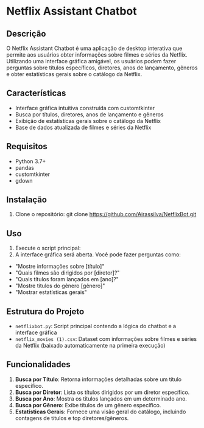 # Netflix Assistant Chatbot

## Descrição
O Netflix Assistant Chatbot é uma aplicação de desktop interativa que permite aos usuários obter informações sobre filmes e séries da Netflix. Utilizando uma interface gráfica amigável, os usuários podem fazer perguntas sobre títulos específicos, diretores, anos de lançamento, gêneros e obter estatísticas gerais sobre o catálogo da Netflix.

## Características
- Interface gráfica intuitiva construída com customtkinter
- Busca por títulos, diretores, anos de lançamento e gêneros
- Exibição de estatísticas gerais sobre o catálogo da Netflix
- Base de dados atualizada de filmes e séries da Netflix

## Requisitos
- Python 3.7+
- pandas
- customtkinter
- gdown

## Instalação
1. Clone o repositório:
git clone https://github.com/Airassilva/NetflixBot.git

## Uso
1. Execute o script principal:
2. A interface gráfica será aberta. Você pode fazer perguntas como:
- "Mostre informações sobre [título]"
- "Quais filmes são dirigidos por [diretor]?"
- "Quais títulos foram lançados em [ano]?"
- "Mostre títulos do gênero [gênero]"
- "Mostrar estatísticas gerais"

## Estrutura do Projeto
- `netflixbot.py`: Script principal contendo a lógica do chatbot e a interface gráfica
- `netflix_movies (1).csv`: Dataset com informações sobre filmes e séries da Netflix (baixado automaticamente na primeira execução)

## Funcionalidades
1. **Busca por Título**: Retorna informações detalhadas sobre um título específico.
2. **Busca por Diretor**: Lista os títulos dirigidos por um diretor específico.
3. **Busca por Ano**: Mostra os títulos lançados em um determinado ano.
4. **Busca por Gênero**: Exibe títulos de um gênero específico.
5. **Estatísticas Gerais**: Fornece uma visão geral do catálogo, incluindo contagens de títulos e top diretores/gêneros.
